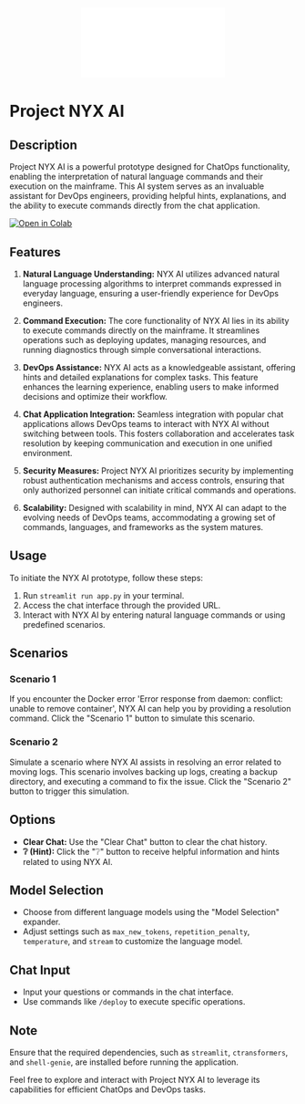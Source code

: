 <p align="center">
  <img src="logo.png" alt="NYX AI Logo" width="50%">
</p>

# Project NYX AI

## Description
Project NYX AI is a powerful prototype designed for ChatOps functionality, enabling the interpretation of natural language commands and their execution on the mainframe. This AI system serves as an invaluable assistant for DevOps engineers, providing helpful hints, explanations, and the ability to execute commands directly from the chat application.

[![Open in Colab](https://colab.research.google.com/assets/colab-badge.svg)](https://colab.research.google.com/github/Sami-Souissi/Project_NYX_AI/blob/main/Project_NYX_AI.ipynb)


## Features
1. **Natural Language Understanding:** NYX AI utilizes advanced natural language processing algorithms to interpret commands expressed in everyday language, ensuring a user-friendly experience for DevOps engineers.

2. **Command Execution:** The core functionality of NYX AI lies in its ability to execute commands directly on the mainframe. It streamlines operations such as deploying updates, managing resources, and running diagnostics through simple conversational interactions.

3. **DevOps Assistance:** NYX AI acts as a knowledgeable assistant, offering hints and detailed explanations for complex tasks. This feature enhances the learning experience, enabling users to make informed decisions and optimize their workflow.

4. **Chat Application Integration:** Seamless integration with popular chat applications allows DevOps teams to interact with NYX AI without switching between tools. This fosters collaboration and accelerates task resolution by keeping communication and execution in one unified environment.

5. **Security Measures:** Project NYX AI prioritizes security by implementing robust authentication mechanisms and access controls, ensuring that only authorized personnel can initiate critical commands and operations.

6. **Scalability:** Designed with scalability in mind, NYX AI can adapt to the evolving needs of DevOps teams, accommodating a growing set of commands, languages, and frameworks as the system matures.

## Usage
To initiate the NYX AI prototype, follow these steps:
1. Run `streamlit run app.py` in your terminal.
2. Access the chat interface through the provided URL.
3. Interact with NYX AI by entering natural language commands or using predefined scenarios.

## Scenarios
### Scenario 1
If you encounter the Docker error 'Error response from daemon: conflict: unable to remove container', NYX AI can help you by providing a resolution command. Click the "Scenario 1" button to simulate this scenario.

### Scenario 2
Simulate a scenario where NYX AI assists in resolving an error related to moving logs. This scenario involves backing up logs, creating a backup directory, and executing a command to fix the issue. Click the "Scenario 2" button to trigger this simulation.

## Options
- **Clear Chat:** Use the "Clear Chat" button to clear the chat history.
- **❔ (Hint):** Click the "❔" button to receive helpful information and hints related to using NYX AI.

## Model Selection
- Choose from different language models using the "Model Selection" expander.
- Adjust settings such as `max_new_tokens`, `repetition_penalty`, `temperature`, and `stream` to customize the language model.

## Chat Input
- Input your questions or commands in the chat interface.
- Use commands like `/deploy` to execute specific operations.

## Note
Ensure that the required dependencies, such as `streamlit`, `ctransformers`, and `shell-genie`, are installed before running the application.

Feel free to explore and interact with Project NYX AI to leverage its capabilities for efficient ChatOps and DevOps tasks.